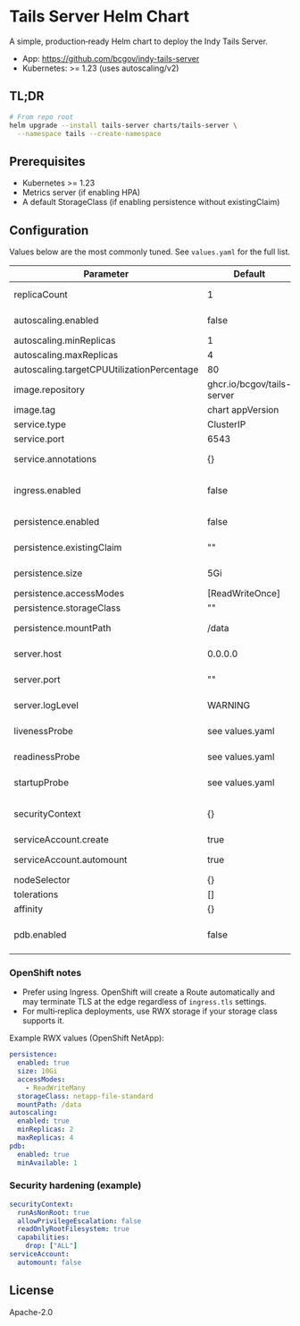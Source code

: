 # Tails Server Helm Chart

A simple, production‑ready Helm chart to deploy the Indy Tails Server.

- App: <https://github.com/bcgov/indy-tails-server>
- Kubernetes: >= 1.23 (uses autoscaling/v2)

## TL;DR

```bash
# From repo root
helm upgrade --install tails-server charts/tails-server \
  --namespace tails --create-namespace
```

## Prerequisites

- Kubernetes >= 1.23
- Metrics server (if enabling HPA)
- A default StorageClass (if enabling persistence without existingClaim)

## Configuration

Values below are the most commonly tuned. See `values.yaml` for the full list.

| Parameter | Default | Description |
|---|---|---|
| replicaCount | 1 | Desired replicas when HPA disabled |
| autoscaling.enabled | false | Enable HorizontalPodAutoscaler |
| autoscaling.minReplicas | 1 | HPA min replicas |
| autoscaling.maxReplicas | 4 | HPA max replicas |
| autoscaling.targetCPUUtilizationPercentage | 80 | HPA CPU target |
| image.repository | ghcr.io/bcgov/tails-server | Image repository |
| image.tag | chart appVersion | Image tag |
| service.type | ClusterIP | Service type |
| service.port | 6543 | Service port (TCP) |
| service.annotations | {} | Extra Service annotations |
| ingress.enabled | false | Create Ingress (OpenShift will auto‑create Route) |
| persistence.enabled | false | Enable persistent storage for tails files |
| persistence.existingClaim | "" | Use an existing PVC name |
| persistence.size | 5Gi | PVC size when creating new |
| persistence.accessModes | [ReadWriteOnce] | PVC access modes |
| persistence.storageClass | "" | StorageClass name |
| persistence.mountPath | /data | Container mount path for storage |
| server.host | 0.0.0.0 | Bind address inside the pod |
| server.port | "" | Override port (defaults to service.port) |
| server.logLevel | WARNING | Log level (e.g., INFO, WARNING, ERROR) |
| livenessProbe | see values.yaml | TCP liveness probe config |
| readinessProbe | see values.yaml | TCP readiness probe config |
| startupProbe | see values.yaml | TCP startup probe config |
| securityContext | {} | Container security context (see example below) |
| serviceAccount.create | true | Create a ServiceAccount |
| serviceAccount.automount | true | Automount SA token (set false to harden) |
| nodeSelector | {} | Node selector |
| tolerations | [] | Tolerations |
| affinity | {} | Affinity/anti‑affinity |
| pdb.enabled | false | Create PodDisruptionBudget when replicas > 1 |

### OpenShift notes

- Prefer using Ingress. OpenShift will create a Route automatically and may terminate TLS at the edge regardless of `ingress.tls` settings.
- For multi‑replica deployments, use RWX storage if your storage class supports it.

Example RWX values (OpenShift NetApp):

```yaml
persistence:
  enabled: true
  size: 10Gi
  accessModes:
    - ReadWriteMany
  storageClass: netapp-file-standard
  mountPath: /data
autoscaling:
  enabled: true
  minReplicas: 2
  maxReplicas: 4
pdb:
  enabled: true
  minAvailable: 1
```

### Security hardening (example)

```yaml
securityContext:
  runAsNonRoot: true
  allowPrivilegeEscalation: false
  readOnlyRootFilesystem: true
  capabilities:
    drop: ["ALL"]
serviceAccount:
  automount: false
```

## License

Apache-2.0
